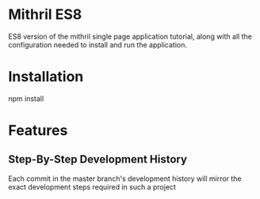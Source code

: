 # Mithril ES8

ES8 version of the mithril single page application tutorial, along with all the
configuration needed to install and run the application.

# Installation

npm install

# Features

## Step-By-Step Development History

Each commit in the master branch's development history will mirror the exact
development steps required in such a project
